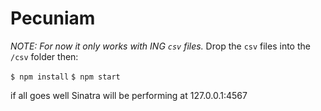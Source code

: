 # Pecuniam

*NOTE: For now it only works with ING `csv` files.*
Drop the `csv` files into the `/csv` folder then:

```$ npm install```
```$ npm start```

if all goes well Sinatra will be performing at 127.0.0.1:4567
